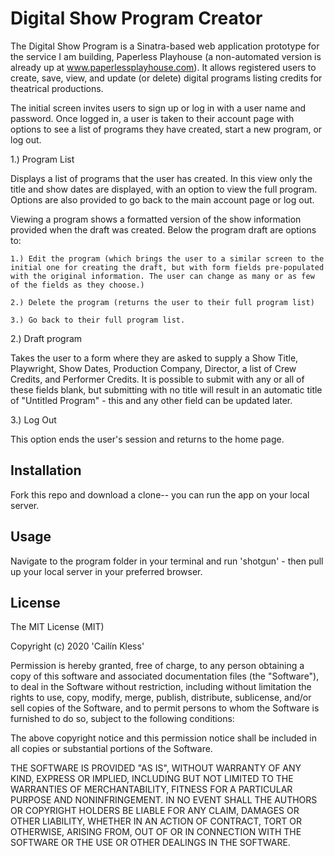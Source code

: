 # Digital Show Program Creator

The Digital Show Program is a Sinatra-based web application prototype for the service I am building, Paperless Playhouse (a non-automated version is already up at www.paperlessplayhouse.com). It allows registered users to create, save, view, and update (or delete) digital programs listing credits for theatrical productions.

The initial screen invites users to sign up or log in with a user name and password. Once logged in, a user is taken to their account page with options to see a list of programs they have created, start a new program, or log out.

1.) Program List

  Displays a list of programs that the user has created. In this view only the title and show dates are displayed, with an option to view the full program. Options are also provided to go back to the main account page or log out.

  Viewing a program shows a formatted version of the show information provided when the draft was created. Below the program draft are options to:

    1.) Edit the program (which brings the user to a similar screen to the initial one for creating the draft, but with form fields pre-populated with the original information. The user can change as many or as few of the fields as they choose.)

    2.) Delete the program (returns the user to their full program list)

    3.) Go back to their full program list.

2.) Draft program

  Takes the user to a form where they are asked to supply a Show Title, Playwright, Show Dates, Production Company, Director, a list of Crew Credits, and Performer Credits. It is possible to submit with any or all of these fields blank, but submitting with no title will result in an automatic title of "Untitled Program" - this and any other field can be updated later.

3.) Log Out

  This option ends the user's session and returns to the home page.

## Installation

Fork this repo and download a clone-- you can run the app on your local server.

## Usage

Navigate to the program folder in your terminal and run 'shotgun' - then pull up your local server in your preferred browser.

## License

The MIT License (MIT)

Copyright (c) 2020 'Cailín Kless'

Permission is hereby granted, free of charge, to any person obtaining a copy
of this software and associated documentation files (the "Software"), to deal
in the Software without restriction, including without limitation the rights
to use, copy, modify, merge, publish, distribute, sublicense, and/or sell
copies of the Software, and to permit persons to whom the Software is
furnished to do so, subject to the following conditions:

The above copyright notice and this permission notice shall be included in
all copies or substantial portions of the Software.

THE SOFTWARE IS PROVIDED "AS IS", WITHOUT WARRANTY OF ANY KIND, EXPRESS OR
IMPLIED, INCLUDING BUT NOT LIMITED TO THE WARRANTIES OF MERCHANTABILITY,
FITNESS FOR A PARTICULAR PURPOSE AND NONINFRINGEMENT. IN NO EVENT SHALL THE
AUTHORS OR COPYRIGHT HOLDERS BE LIABLE FOR ANY CLAIM, DAMAGES OR OTHER
LIABILITY, WHETHER IN AN ACTION OF CONTRACT, TORT OR OTHERWISE, ARISING FROM,
OUT OF OR IN CONNECTION WITH THE SOFTWARE OR THE USE OR OTHER DEALINGS IN
THE SOFTWARE.
